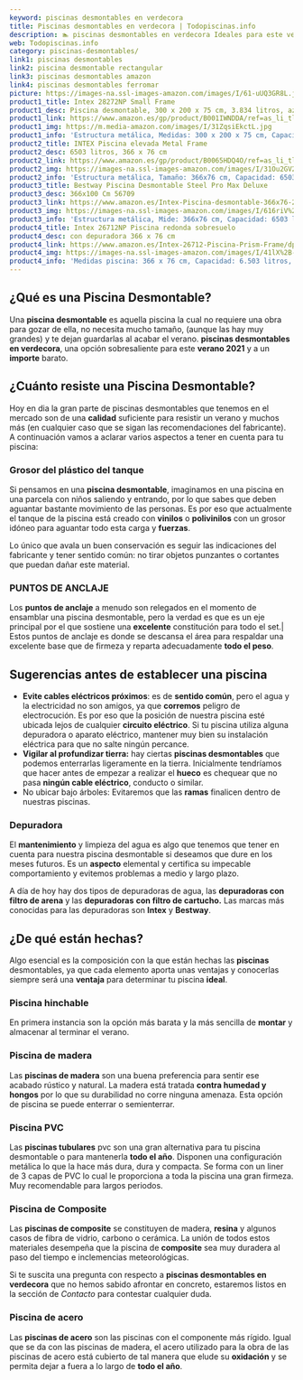 ```yaml
---
keyword: piscinas desmontables en verdecora
title: Piscinas desmontables en verdecora | Todopiscinas.info
description: 🏊 piscinas desmontables en verdecora Ideales para este verano 2021. Aquí puedes comprar piscinas desmontables en verdecora y comparar con otras similares. No dejes escapar piscinas desmontables en verdecora a un precio realmente tentador.
web: Todopiscinas.info
category: piscinas-desmontables/
link1: piscinas desmontables
link2: piscina desmontable rectangular
link3: piscinas desmontables amazon
link4: piscinas desmontables ferromar
picture: https://images-na.ssl-images-amazon.com/images/I/61-uUQ3GR8L.jpg
product1_title: Intex 28272NP Small Frame
product1_desc: Piscina desmontable, 300 x 200 x 75 cm, 3.834 litros, azul
product1_link: https://www.amazon.es/gp/product/B001IWNDDA/ref=as_li_tl?ie=UTF8&camp=3638&creative=24630&creativeASIN=B001IWNDDA&linkCode=as2&tag=todopiscinas0e-21&linkId=25b9d647487c889cb6ef56ed63f50ca1
product1_img: https://m.media-amazon.com/images/I/31ZqsiEkctL.jpg
product1_info: 'Estructura metálica, Medidas: 300 x 200 x 75 cm, Capacidad: 3.834 litros, Para 6 personas (+ 6 años), Fácil montaje, Forma rectangular'
product2_title: INTEX Piscina elevada Metal Frame
product2_desc: 6503 litros, 366 x 76 cm
product2_link: https://www.amazon.es/gp/product/B0065HDQ4O/ref=as_li_tl?ie=UTF8&camp=3638&creative=24630&creativeASIN=B0065HDQ4O&linkCode=as2&tag=todopiscinas0e-21&linkId=ed2430e3ba564d3527ee103df33ed7b3
product2_img: https://images-na.ssl-images-amazon.com/images/I/31Ou2GV2SAL.jpg
product2_info: 'Estructura metálica, Tamaño: 366x76 cm, Capacidad: 6503 litros, Forma circular, De 4 a 7 personas (+6 años)'
product3_title: Bestway Piscina Desmontable Steel Pro Max Deluxe
product3_desc: 366x100 Cm 56709
product3_link: https://www.amazon.es/Intex-Piscina-desmontable-366x76-28210NP/dp/B0065HDQ4O?__mk_es_ES=%C3%85M%C3%85%C5%BD%C3%95%C3%91&crid=25UQGV9HG2INI&dchild=1&keywords=piscinas+desmontables&qid=1615854176&sprefix=piscinas+dem%2Caps%2C201&sr=8-5&linkCode=ll1&tag=todopiscinas0e-21&linkId=34f200977c6cbaab1f3f4d9ac0e64755&language=es_ES&ref_=as_li_ss_tl
product3_img: https://images-na.ssl-images-amazon.com/images/I/616riV%2BiY3L.jpg
product3_info: 'Estructura metálica, Mide: 366x76 cm, Capacidad: 6503 litros, De 4 a 7 personas mayores de 6 años, Forma circular, Tecnología Super-Tough'
product4_title: Intex 26712NP Piscina redonda sobresuelo
product4_desc: con depuradora 366 x 76 cm
product4_link: https://www.amazon.es/Intex-26712-Piscina-Prism-Frame/dp/B07FB823GL?__mk_es_ES=%C3%85M%C3%85%C5%BD%C3%95%C3%91&dchild=1&keywords=piscinas+desmontables+con+depuradora&qid=1615936418&sr=8-5&linkCode=ll1&tag=todopiscinas0e-21&linkId=d98699de7830cd471766fa1daa36de34&language=es_ES&ref_=as_li_ss_tl
product4_img: https://images-na.ssl-images-amazon.com/images/I/41lX%2B-YpibL.jpg
product4_info: 'Medidas piscina: 366 x 76 cm, Capacidad: 6.503 litros, Incluye depuradora de cartucha A, Lona resistente triple capa'
---
```


## ¿Qué es una Piscina Desmontable?

Una **piscina desmontable** es aquella piscina la cual no requiere una obra para gozar de ella, no necesita mucho tamaño, (aunque las hay muy grandes) y te dejan guardarlas al acabar el verano.  **piscinas desmontables en verdecora**, una opción sobresaliente para este **verano 2021** y a un **importe** barato.

<stats-list :link1=link1 :link2=link2 :link3=link3 :link4=link4 :category=category></stats-list>


## ¿Cuánto resiste una Piscina Desmontable?

Hoy en dia la gran parte de piscinas desmontables que tenemos en el mercado son de una **calidad** suficiente para resistir un verano y muchos más (en cualquier caso que se sigan las recomendaciones del fabricante). A continuación vamos a aclarar varios aspectos a tener en cuenta para tu piscina:


### Grosor del plástico del tanque

Si pensamos en una **piscina desmontable**, imaginamos en una piscina en una parcela con niños saliendo y entrando, por lo que sabes que deben aguantar bastante movimiento de las personas. Es por eso que actualmente el tanque de la piscina está creado con **vinilos** o **polivinilos** con un grosor idóneo para aguantar todo esta carga y **fuerzas**.

Lo único que avala un	 buen conservación es seguir las indicaciones del fabricante y tener sentido común: no tirar objetos punzantes o cortantes que puedan dañar este material.


### PUNTOS DE ANCLAJE

Los **puntos de anclaje** a menudo son relegados en el momento de ensamblar una piscina desmontable, pero la verdad es que es un eje principal por el que sostiene una **excelente** constitución para todo el set.| Estos puntos de anclaje es donde se descansa el área para respaldar una excelente base que de firmeza y reparta adecuadamente **todo el peso**.


## Sugerencias antes de establecer una piscina



*   **Evite cables eléctricos próximos**: es de **sentido común**, pero el agua y la electricidad no son amigos, ya que **corremos** peligro de electrocución. Es por eso que la posición de nuestra piscina esté ubicada lejos de cualquier **circuito eléctrico**. Si tu piscina utiliza alguna depuradora o aparato eléctrico, mantener muy bien su instalación eléctrica para que no salte ningún percance.
*   **Vigilar al profundizar tierra:** hay ciertas **piscinas desmontables** que podemos enterrarlas ligeramente en la tierra. Inicialmente tendríamos que hacer antes de empezar a realizar el **hueco** es chequear que no pasa **ningún cable eléctrico**, conducto o similar.
*   No ubicar bajo árboles: Evitaremos que las **ramas** finalicen dentro de nuestras piscinas.


### Depuradora

El **mantenimiento** y limpieza del agua es algo que tenemos que tener en cuenta para nuestra piscina desmontable si deseamos que dure en los meses futuros. Es un **aspecto** elemental y certifica su impecable comportamiento y evitemos problemas a medio y largo plazo.

A día de hoy hay dos tipos de depuradoras de agua, las **depuradoras con filtro de arena** y  las **depuradoras** **con filtro de cartucho.** Las marcas más conocidas para las depuradoras son **Intex** y **Bestway**.


## ¿De qué  están hechas?

Algo esencial es la composición con la que están hechas las **piscinas** desmontables, ya que cada elemento aporta unas ventajas y conocerlas siempre será una **ventaja** para determinar tu piscina **ideal**.


### Piscina hinchable

En primera instancia son la opción más barata y la más sencilla de **montar** y almacenar al terminar el verano.


### Piscina de madera

Las **piscinas de madera** son una buena preferencia para sentir ese acabado rústico y natural. La madera está tratada **contra humedad y hongos** por lo que su durabilidad no corre ninguna amenaza. Esta opción de piscina se puede enterrar o semienterrar.


### Piscina  PVC

Las **piscinas tubulares** pvc son una gran alternativa para tu piscina desmontable o para mantenerla **todo el año**. Disponen una configuración metálica lo que la hace más dura, dura y compacta. Se forma con un liner de 3 capas de PVC lo cual le proporciona a toda la piscina una gran firmeza. Muy recomendable para largos periodos.


### Piscina de Composite

Las **piscinas de composite** se constituyen de madera, **resina** y algunos casos de fibra de vidrio, carbono o cerámica. La unión de todos estos materiales desempeña que la piscina de **composite** sea muy duradera al paso del tiempo e inclemencias meteorológicas.

Si te suscita una pregunta con respecto a **piscinas desmontables en verdecora** que no hemos sabido afrontar en concreto, estaremos listos en la sección de _Contacto_ para contestar cualquier duda.


### Piscina de acero

Las **piscinas de acero** son las piscinas con el componente más rígido. Igual que se da con las piscinas de madera, el acero utilizado para la obra de las piscinas de acero está cubierto de tal manera que elude su **oxidación** y se permita dejar a fuera a lo largo de **todo el año**.

<brand-panel :title=product1_title :desc=product1_desc :img=product1_img :link=product1_link></brand-panel>

<external-banner></external-banner>
